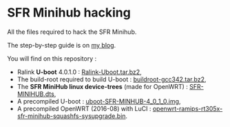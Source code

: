 # SFR Minihub hacking
All the files required to hack the SFR Minihub.

The step-by-step guide is on [my blog](https://erdnaxe.github.io/2016/openwrt-for-sfr-minihub/).

You will find on this repository :

* Ralink **U-boot** 4.0.1.0 : [Ralink-Uboot.tar.bz2](Ralink-Uboot.tar.bz2),
* The build-root required to build U-boot : [buildroot-gcc342.tar.bz2](buildroot-gcc342.tar.bz2),
* The **SFR MiniHub linux device-trees** (made for OpenWRT) : [SFR-MINIHUB.dts](SFR-MINIHUB.dts),
* A precompiled U-boot : [uboot-SFR-MINHUB-4_0_1_0.img](uboot-SFR-MINHUB-4_0_1_0.img),
* A precompiled OpenWRT (2016-08) with LuCI : [openwrt-ramips-rt305x-sfr-minihub-squashfs-sysupgrade.bin](openwrt-ramips-rt305x-sfr-minihub-squashfs-sysupgrade.bin).
